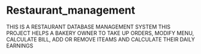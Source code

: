 # Restaurant_management

THIS IS A RESTAURANT DATABASE MANAGEMENT SYSTEM
THIS PROJECT HELPS A BAKERY OWNER TO TAKE UP ORDERS, MODIFY MENU, CALCULATE BILL, ADD OR REMOVE ITEAMS AND CALCULATE THEIR DAILY EARNINGS 
